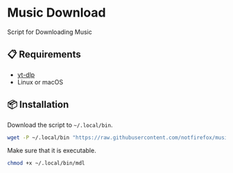 # Music Download
Script for Downloading Music

## :clipboard: Requirements 
- [yt-dlp](https://github.com/yt-dlp/yt-dlp)
- Linux or macOS

## :package: Installation
Download the script to `~/.local/bin`.
```sh
wget -P ~/.local/bin "https://raw.githubusercontent.com/notfirefox/music-download/main/mdl"
```

Make sure that it is executable.
```sh
chmod +x ~/.local/bin/mdl
```
